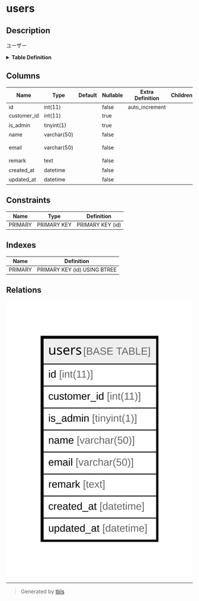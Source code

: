 # users

## Description

ユーザー

<details>
<summary><strong>Table Definition</strong></summary>

```sql
CREATE TABLE `users` (
  `id` int(11) NOT NULL AUTO_INCREMENT,
  `customer_id` int(11) DEFAULT NULL COMMENT '顧客ID',
  `is_admin` tinyint(1) DEFAULT NULL COMMENT '管理者か',
  `name` varchar(50) COLLATE utf8mb4_unicode_ci NOT NULL COMMENT '名前',
  `email` varchar(50) COLLATE utf8mb4_unicode_ci NOT NULL COMMENT 'メールアドレス',
  `remark` text COLLATE utf8mb4_unicode_ci NOT NULL COMMENT '備考',
  `created_at` datetime NOT NULL COMMENT '作成日時',
  `updated_at` datetime NOT NULL COMMENT '更新日時',
  PRIMARY KEY (`id`)
) ENGINE=InnoDB DEFAULT CHARSET=utf8mb4 COLLATE=utf8mb4_unicode_ci COMMENT='ユーザー'
```

</details>

## Columns

| Name | Type | Default | Nullable | Extra Definition | Children | Parents | Comment |
| ---- | ---- | ------- | -------- | ---------------- | -------- | ------- | ------- |
| id | int(11) |  | false | auto_increment |  |  |  |
| customer_id | int(11) |  | true |  |  |  | 顧客ID |
| is_admin | tinyint(1) |  | true |  |  |  | 管理者か |
| name | varchar(50) |  | false |  |  |  | 名前 |
| email | varchar(50) |  | false |  |  |  | メールアドレス |
| remark | text |  | false |  |  |  | 備考 |
| created_at | datetime |  | false |  |  |  | 作成日時 |
| updated_at | datetime |  | false |  |  |  | 更新日時 |

## Constraints

| Name | Type | Definition |
| ---- | ---- | ---------- |
| PRIMARY | PRIMARY KEY | PRIMARY KEY (id) |

## Indexes

| Name | Definition |
| ---- | ---------- |
| PRIMARY | PRIMARY KEY (id) USING BTREE |

## Relations

![er](users.svg)

---

> Generated by [tbls](https://github.com/k1LoW/tbls)

